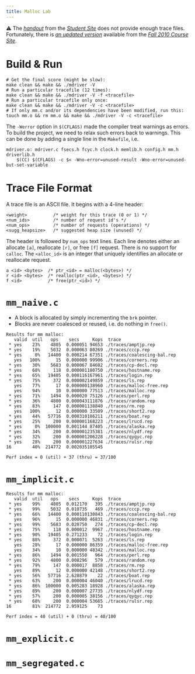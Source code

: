 ```yaml
---
title: Malloc Lab
---
```


⚠️ The [*handout*](http://csapp.cs.cmu.edu/3e/malloclab-handout.tar) from the [*Student Site*](http://csapp.cs.cmu.edu/3e/labs.html) does not provide enough trace files. Fortunately, there is [*an updated version*](https://www.cs.cmu.edu/afs/cs/academic/class/15213-f10/www/labs/malloclab-handout.tar) available from the [*Fall 2010 Course Site*](http://www.cs.cmu.edu/afs/cs/academic/class/15213-f10/www/assignments.html).

# Build & Run

```shell
# Get the final score (might be slow):
make clean && make && ./mdriver -V
# Run a particular tracefile (12 times):
make clean && make && ./mdriver -V -f <tracefile>
# Run a particular tracefile only once:
make clean && make && ./mdriver -V -c <tracefile>
# If only mm.c and/or its dependencies have been modified, run this:
touch mm.o && rm mm.o && make && ./mdriver -V -c <tracefile>
```

The `-Werror` option in `$(CFLAGS)` made the compiler treat warnings as errors. To build the project, we need to relax such errors back to warnings. This can be done by adding a single line in the `Makefile`, i.e.

```make
mdriver.o: mdriver.c fsecs.h fcyc.h clock.h memlib.h config.h mm.h driverlib.h
	$(CC) $(CFLAGS) -c $< -Wno-error=unused-result -Wno-error=unused-but-set-variable
```

# Trace File Format

A trace file is an ASCII file. It begins with a 4-line header:

```
<weight>          /* weight for this trace (0 or 1) */
<num_ids>         /* number of request id's */
<num_ops>         /* number of requests (operations) */
<sugg_heapsize>   /* suggested heap size (unused) */
```

The header is followed by `num_ops` text lines. Each line denotes either an allocate `[a]`, reallocate `[r]`, or free `[f]` request.
There is no support for `calloc`.
The `<alloc_id>` is an integer that uniquely identifies an allocate or reallocate request.  

```
a <id> <bytes>  /* ptr_<id> = malloc(<bytes>) */
r <id> <bytes>  /* realloc(ptr_<id>, <bytes>) */ 
f <id>          /* free(ptr_<id>) */
```

# `mm_naive.c`

- A block is allocated by simply incrementing the `brk` pointer.
- Blocks are never coalesced or reused, i.e. do nothing in `free()`.

```
Results for mm malloc:
   valid  util   ops    secs     Kops  trace
 * yes    23%    4805  0.000051 94653 ./traces/amptjp.rep
 * yes    19%    5032  0.000063 80269 ./traces/cccp.rep
 * yes     0%   14400  0.000214 67351 ./traces/coalescing-bal.rep
   yes   100%      15  0.000000 99906 ./traces/corners.rep
 * yes    30%    5683  0.000067 84602 ./traces/cp-decl.rep
 * yes    68%     118  0.000001180750 ./traces/hostname.rep
 * yes    65%   19405  0.000116167961 ./traces/login.rep
 * yes    75%     372  0.000002149859 ./traces/ls.rep
   yes    77%      17  0.000000138960 ./traces/malloc-free.rep
   yes    94%      10  0.000000 77513 ./traces/malloc.rep
 * yes    71%    1494  0.000020 75126 ./traces/perl.rep
 * yes    36%    4800  0.000043111876 ./traces/random.rep
 * yes    83%     147  0.000001138840 ./traces/rm.rep
   yes   100%      12  0.000000 33509 ./traces/short2.rep
 * yes    44%   57716  0.000310186211 ./traces/boat.rep
 * yes    25%     200  0.000001168223 ./traces/lrucd.rep
 * yes     0%  100000  0.001144 87405 ./traces/alaska.rep
 * yes    34%     200  0.000001235381 ./traces/nlydf.rep
 * yes    32%     200  0.000001206228 ./traces/qyqyc.rep
 * yes    28%     200  0.000001227634 ./traces/rulsr.rep
16        40%  214772  0.002035105545

Perf index = 0 (util) + 37 (thru) = 37/100
```

# `mm_implicit.c`

```
Results for mm malloc:
   valid  util   ops    secs     Kops  trace
 * yes    99%    4805  0.012170   395 ./traces/amptjp.rep
 * yes    99%    5032  0.010735   469 ./traces/cccp.rep
 * yes    66%   14400  0.000110130843 ./traces/coalescing-bal.rep
   yes    96%      15  0.000000 46831 ./traces/corners.rep
 * yes    99%    5683  0.020750   274 ./traces/cp-decl.rep
 * yes    75%     118  0.000012  9967 ./traces/hostname.rep
 * yes    90%   19405  0.271233    72 ./traces/login.rep
 * yes    88%     372  0.000071  5263 ./traces/ls.rep
   yes    28%      17  0.000000 86359 ./traces/malloc-free.rep
   yes    34%      10  0.000000 48342 ./traces/malloc.rep
 * yes    86%    1494  0.001550   964 ./traces/perl.rep
 * yes    92%    4800  0.008296   579 ./traces/random.rep
 * yes    79%     147  0.000017  8858 ./traces/rm.rep
   yes    89%      12  0.000000 42148 ./traces/short2.rep
 * yes    56%   57716  2.628879    22 ./traces/boat.rep
 * yes    63%     200  0.000004 46040 ./traces/lrucd.rep
 * yes    86%  100000  0.005283 18928 ./traces/alaska.rep
 * yes    89%     200  0.000007 27735 ./traces/nlydf.rep
 * yes    57%     200  0.000005 38156 ./traces/qyqyc.rep
 * yes    68%     200  0.000004 53665 ./traces/rulsr.rep
16        81%  214772  2.959125    73

Perf index = 40 (util) + 0 (thru) = 40/100
```

# `mm_explicit.c`

# `mm_segregated.c`

